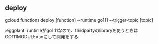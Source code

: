 ## deploy
gcloud functions deploy [function] --runtime go111 --trigger-topic [topic]

\:eggplant: runtimeがgo1.11なので、thirdpartyのlibraryを使うときはGO111MODULE=onにして開発をする

